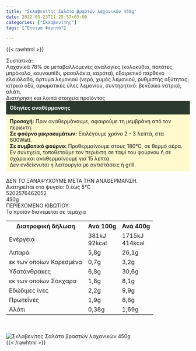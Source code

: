 ```yaml
---
title: "Σκλαβενίτης Σαλάτα βραστών λαχανικών 450g"
date: 2022-05-23T11:25:57+03:00
categories: ["Σκλαβενίτης"]
tags: ["Έτοιμα Φαγητά"]

---
```

{{< rawhtml >}}

<div class="sload609"><div class="product"><div id="sistatika">Συστατικά:</div><div class="alltext">Λαχανικά 78% σε μεταβαλλόμενες αναλογίες (κολοκύθια, πατάτες, μπρόκολο, κουνουπίδι, φασολάκια, καρότα), εξαιρετικό παρθένο ελαιόλαδο, άρτυμα λεμονιού (νερό, χυμός λεμονιού, ρυθμιστής οξύτητας: κιτρικό οξύ, αρωματικές ύλες λεμονιού, συντηρητικό: βενζοϊκό νάτριο), αλάτι.</div><div id="loipa">Διατήρηση και λοιπά στοιχεία προϊόντος</div><div class="alltext"><div style="background:#2b3a2d;padding:10px;color:#fff"><b>Οδηγίες αναθέρμανσης</b></div><div style="background:#ffface;padding:10px;"><b>Προσοχή:</b> Πριν αναθερμάνουμε, αφαιρούμε τη μεμβράνη από τον περιέκτη.<br><b>Σε φούρνο μικροκυμάτων:</b> Επιλέγουμε χρόνο 2 - 3 λεπτά, στα 600Watt.<br><b>Σε συμβατικό φούρνο:</b> Προθερμαίνουμε στους 180°C, σε θερμό αέρα. Εν συνεχεία, τοποθετούμε τον περιέκτη σε ταψί του φούρνου ή σε σχάρα και αναθερμαίνουμε για 15 λεπτά.<br>Δεν ενδείκνυται η λειτουργία με αντιστάσεις ή grill.</div><br>ΔΕΝ ΤΟ ΞΑΝΑΨΥΧΟΥΜΕ ΜΕΤΑ ΤΗΝ ΑΝΑΘΕΡΜΑΝΣΗ.<br>Διατηρείται στο ψυγείο: 0 έως 5°C<br></div><div id="barcode"><div id="barimage1"></div><span id="bartext">5202576462052</span></div><div id="varos"><div id="varosimage1"></div><span id="varostext">450g</span></div><div id="kivotio">ΠΕΡΙΕΧΟΜΕΝΟ ΚΙΒΩΤΙΟΥ:<br>Το προϊόν διανέμεται σε τεμάχια</div><div class="tabout"><table id="diatable"><tbody><tr><th>Διατροφική δήλωση</th><th>Ανά 100g</th><th>Ανά 400g</th></tr><tr><td class="texr2">Ενέργεια</td><td class="texr">381kJ<br>92kcal</td><td class="texr">1715kJ<br>414kcal</td></tr><tr><td class="texr2">Λιπαρά</td><td class="texr">5,8g</td><td class="texr">26,1g</td></tr><tr><td class="gray">εκ των οποίων Κορεσµένα</td><td class="gray2">0,7g</td><td class="gray2">3,2g</td></tr><tr><td class="texr2">Yδατάνθρακες</td><td class="texr">6,8g</td><td class="texr">30,6g</td></tr><tr><td class="gray">εκ των οποίων Σάκχαρα</td><td class="gray2">1,8g</td><td class="gray2">8,1g</td></tr><tr><td class="texr2">Eδώδιμες ίνες</td><td class="texr">2,2g</td><td class="texr">9,9g</td></tr><tr><td class="texr2">Πρωτεΐνες</td><td class="texr">1,9g</td><td class="texr">8,6g</td></tr><tr><td class="texr2">Αλάτι</td><td class="texr">0,38g</td><td class="texr">1,69g</td></tr></tbody></table></div><br><br><div class="pimg"><img alt="Σκλαβενίτης Σαλάτα βραστών λαχανικών 450g" title="Σκλαβενίτης Σαλάτα βραστών λαχανικών 450g" src="/media/images/sklavenitis-salata-brastwn-laxanikwn-450g.jpg"></div></div></div>
{{< /rawhtml >}}


